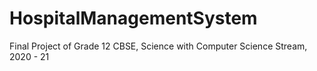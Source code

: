 # HospitalManagementSystem
Final Project of Grade 12 CBSE, Science with Computer Science Stream, 2020 - 21
